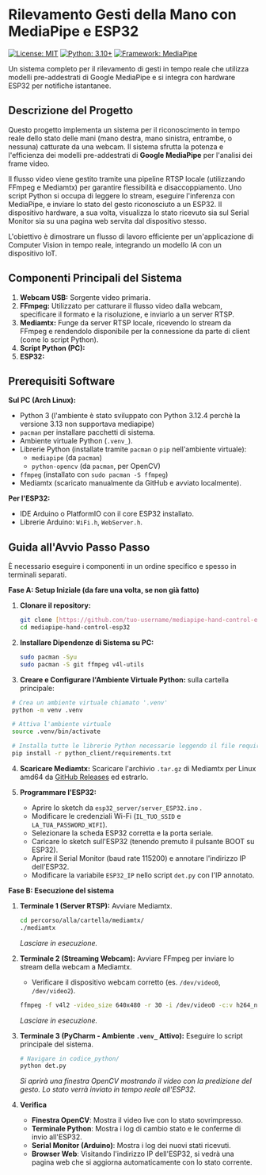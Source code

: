 # Rilevamento Gesti della Mano con MediaPipe e ESP32

[![License: MIT](https://img.shields.io/badge/License-MIT-yellow.svg)](https://opensource.org/licenses/MIT)
[![Python: 3.10+](https://img.shields.io/badge/Python-3.10+-blue.svg)](https://www.python.org/downloads/)
[![Framework: MediaPipe](https://img.shields.io/badge/Framework-MediaPipe-green.svg)](https://mediapipe.dev/)

Un sistema completo per il rilevamento di gesti in tempo reale che utilizza modelli pre-addestrati di Google MediaPipe e si integra con hardware ESP32 per notifiche istantanee.

## Descrizione del Progetto

Questo progetto implementa un sistema per il riconoscimento in tempo reale dello stato delle mani (mano destra, mano sinistra, entrambe, o nessuna) catturate da una webcam. Il sistema sfrutta la potenza e l'efficienza dei modelli pre-addestrati di **Google MediaPipe** per l'analisi dei frame video.

Il flusso video viene gestito tramite una pipeline RTSP locale (utilizzando FFmpeg e Mediamtx) per garantire flessibilità e disaccoppiamento. Uno script Python si occupa di leggere lo stream, eseguire l'inferenza con MediaPipe, e inviare lo stato del gesto riconosciuto a un ESP32. Il dispositivo hardware, a sua volta, visualizza lo stato ricevuto sia sul Serial Monitor sia su una pagina web servita dal dispositivo stesso.

L'obiettivo è dimostrare un flusso di lavoro efficiente per un'applicazione di Computer Vision in tempo reale, integrando un modello IA con un dispositivo IoT.

## Componenti Principali del Sistema

1.  **Webcam USB:** Sorgente video primaria.
2.  **FFmpeg:** Utilizzato per catturare il flusso video dalla webcam, specificare il formato e la risoluzione, e inviarlo a un server RTSP.
3.  **Mediamtx:** Funge da server RTSP locale, ricevendo lo stream da FFmpeg e rendendolo disponibile per la connessione da parte di client (come lo script Python).
4.  **Script Python (PC):**
6.  **ESP32:**

## Prerequisiti Software

**Sul PC (Arch Linux):**
* Python 3 (l'ambiente è stato sviluppato con Python 3.12.4 perchè la versione 3.13 non supportava mediapipe)
* `pacman` per installare pacchetti di sistema.
* Ambiente virtuale Python (`.venv_`).
* Librerie Python (installate tramite `pacman` o `pip` nell'ambiente virtuale):
    * `mediapipe` (da `pacman`)
    * `python-opencv` (da `pacman`, per OpenCV)
* `ffmpeg` (installato con `sudo pacman -S ffmpeg`)
* Mediamtx (scaricato manualmente da GitHub e avviato localmente).

**Per l'ESP32:**
* IDE Arduino o PlatformIO con il core ESP32 installato.
* Librerie Arduino: `WiFi.h`, `WebServer.h`.

## Guida all'Avvio Passo Passo

È necessario eseguire i componenti in un ordine specifico e spesso in terminali separati.

**Fase A: Setup Iniziale (da fare una volta, se non già fatto)**

1.  **Clonare il repository:**
    ```bash
    git clone [https://github.com/tuo-username/mediapipe-hand-control-esp32.git](https://github.com/tuo-username/mediapipe-hand-control-esp32.git)
    cd mediapipe-hand-control-esp32
    ```
2.  **Installare Dipendenze di Sistema su PC:**
    ```bash
    sudo pacman -Syu
    sudo pacman -S git ffmpeg v4l-utils
    ```

3.  **Creare e Configurare l'Ambiente Virtuale Python:**
   sulla cartella principale:
   ```bash
    # Crea un ambiente virtuale chiamato '.venv'
    python -m venv .venv

    # Attiva l'ambiente virtuale
    source .venv/bin/activate

    # Installa tutte le librerie Python necessarie leggendo il file requirements.txt
    pip install -r python_client/requirements.txt
   ```

4.  **Scaricare Mediamtx:**
    Scaricare l'archivio `.tar.gz` di Mediamtx per Linux amd64 da [GitHub Releases](https://github.com/bluenviron/mediamtx/releases) ed estrarlo.

4.  **Programmare l'ESP32:**
    * Aprire lo sketch da `esp32_server/server_ESP32.ino` .
    * Modificare le credenziali Wi-Fi (`IL_TUO_SSID` e `LA_TUA_PASSWORD_WIFI`).
    * Selezionare la scheda ESP32 corretta e la porta seriale.
    * Caricare lo sketch sull'ESP32 (tenendo premuto il pulsante BOOT su ESP32).
    * Aprire il Serial Monitor (baud rate 115200) e annotare l'indirizzo IP dell'ESP32.
    * Modificare la variabile `ESP32_IP` nello script `det.py` con l'IP annotato.

**Fase B: Esecuzione del sistema**

1.  **Terminale 1 (Server RTSP):** Avviare Mediamtx.
    ```bash
    cd percorso/alla/cartella/mediamtx/
    ./mediamtx
    ```
    *Lasciare in esecuzione.*

2.  **Terminale 2 (Streaming Webcam):** Avviare FFmpeg per inviare lo stream della webcam a Mediamtx.
    * Verificare il dispositivo webcam corretto (es. `/dev/video0`, `/dev/video2`).
    ```bash
    ffmpeg -f v4l2 -video_size 640x480 -r 30 -i /dev/video0 -c:v h264_nvenc -b:v 2M -preset fast -pix_fmt yuv420p -zerolatency true -an -f rtsp -rtsp_transport udp rtsp://localhost:8554/webcam_stream
    ```
    *Lasciare in esecuzione.*

3.  **Terminale 3 (PyCharm - Ambiente `.venv_` Attivo):** Eseguire lo script principale del sistema.
    ```bash
    # Navigare in codice_python/
    python det.py
    ```
    *Si aprirà una finestra OpenCV mostrando il video con la predizione del gesto. Lo stato verrà inviato in tempo reale all'ESP32.*

4.  **Verifica**
    * **Finestra OpenCV**: Mostra il video live con lo stato sovrimpresso.
    * **Terminale Python**: Mostra i log di cambio stato e le conferme di invio all'ESP32.
    * **Serial Monitor (Arduino)**: Mostra i log dei nuovi stati ricevuti.
    * **Browser Web**: Visitando l'indirizzo IP dell'ESP32, si vedrà una pagina web che si aggiorna automaticamente con lo stato corrente.
